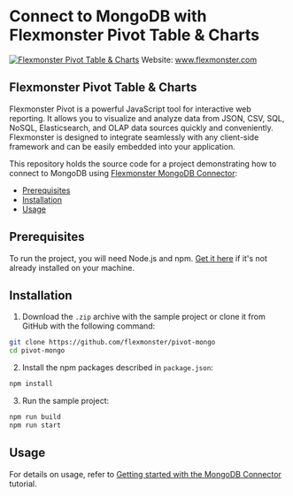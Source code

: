 # Connect to MongoDB with Flexmonster Pivot Table & Charts
[![Flexmonster Pivot Table & Charts](https://cdn.flexmonster.com/landing.png)](https://flexmonster.com)
Website: www.flexmonster.com

## Flexmonster Pivot Table & Charts

Flexmonster Pivot is a powerful JavaScript tool for interactive web reporting. It allows you to visualize and analyze data from JSON, CSV, SQL, NoSQL, Elasticsearch, and OLAP data sources quickly and conveniently. Flexmonster is designed to integrate seamlessly with any client-side framework and can be easily embedded into your application.

This repository holds the source code for a project demonstrating how to connect to MongoDB using [Flexmonster MongoDB Connector](https://www.flexmonster.com/doc/mongodb-connector/):

- [Prerequisites](#prerequisites)
- [Installation](#installation)
- [Usage](#usage)

## Prerequisites

To run the project, you will need Node.js and npm. [Get it here](https://docs.npmjs.com/downloading-and-installing-node-js-and-npm) if it's not already installed on your machine.

## Installation

1. Download the `.zip` archive with the sample project or clone it from GitHub with the following command:

```bash
git clone https://github.com/flexmonster/pivot-mongo
cd pivot-mongo
```

2. Install the npm packages described in `package.json`:

```bash
npm install
```

3. Run the sample project:

```bash
npm run build
npm run start
```

## Usage
 
For details on usage, refer to [Getting started with the MongoDB Connector](https://www.flexmonster.com/doc/getting-started-with-the-mongodb-connector/) tutorial.
